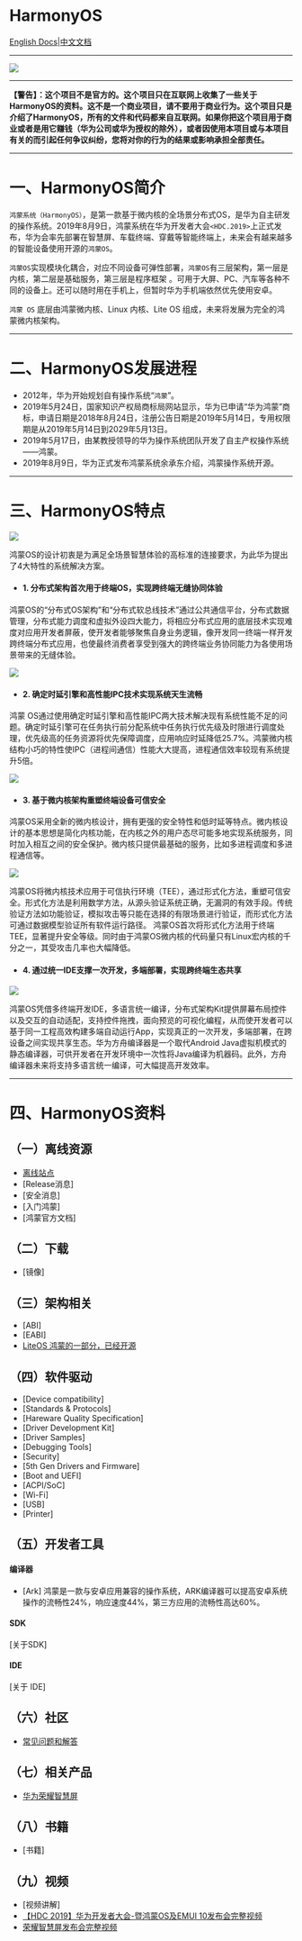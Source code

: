 # HarmonyOS

[English Docs](../README.md)|[中文文档](README-zh.md)

----

![](../img/logo.png)

----

**【警告】：这个项目不是官方的。这个项目只在互联网上收集了一些关于HarmonyOS的资料。这不是一个商业项目，请不要用于商业行为。这个项目只是介绍了HarmonyOS，所有的文件和代码都来自互联网。如果你把这个项目用于商业或者是用它赚钱（华为公司或华为授权的除外），或者因使用本项目或与本项目有关的而引起任何争议纠纷，您将对你的行为的结果或影响承担全部责任。**

----

# 一、HarmonyOS简介

`鸿蒙系统（HarmonyOS）`，是第一款基于微内核的全场景分布式OS，是华为自主研发的操作系统。2019年8月9日，鸿蒙系统在华为开发者大会`<HDC.2019>`上正式发布，华为会率先部署在智慧屏、车载终端、穿戴等智能终端上，未来会有越来越多的智能设备使用开源的`鸿蒙OS`。

`鸿蒙OS`实现模块化耦合，对应不同设备可弹性部署，`鸿蒙OS`有三层架构，第一层是内核，第二层是基础服务，第三层是程序框架 。可用于大屏、PC、汽车等各种不同的设备上。还可以随时用在手机上，但暂时华为手机端依然优先使用安卓。

`鸿蒙 OS` 底层由鸿蒙微内核、Linux 内核、Lite OS 组成，未来将发展为完全的鸿蒙微内核架构。

----

# 二、HarmonyOS发展进程

- 2012年，华为开始规划自有操作系统“`鸿蒙`”。
- 2019年5月24日，国家知识产权局商标局网站显示，华为已申请“华为鸿蒙”商标，申请日期是2018年8月24日，注册公告日期是2019年5月14日，专用权限期是从2019年5月14日到2029年5月13日。
- 2019年5月17日，由某教授领导的华为操作系统团队开发了自主产权操作系统——鸿蒙。
- 2019年8月9日，华为正式发布鸿蒙系统余承东介绍，鸿蒙操作系统开源。

----

# 三、HarmonyOS特点


![](../img/harmony/features.png)

鸿蒙OS的设计初衷是为满足全场景智慧体验的高标准的连接要求，为此华为提出了4大特性的系统解决方案。

* #### 1. 分布式架构首次用于终端OS，实现跨终端无缝协同体验

鸿蒙OS的“分布式OS架构”和“分布式软总线技术”通过公共通信平台，分布式数据管理，分布式能力调度和虚拟外设四大能力，将相应分布式应用的底层技术实现难度对应用开发者屏蔽，使开发者能够聚焦自身业务逻辑，像开发同一终端一样开发跨终端分布式应用，也使最终消费者享受到强大的跨终端业务协同能力为各使用场景带来的无缝体验。

![](../img/harmony/harmonyos1.jpg)

* #### 2. 确定时延引擎和高性能IPC技术实现系统天生流畅

鸿蒙 OS通过使用确定时延引擎和高性能IPC两大技术解决现有系统性能不足的问题。确定时延引擎可在任务执行前分配系统中任务执行优先级及时限进行调度处理，优先级高的任务资源将优先保障调度，应用响应时延降低25.7%。鸿蒙微内核结构小巧的特性使IPC（进程间通信）性能大大提高，进程通信效率较现有系统提升5倍。

![](../img/harmony/harmonyos2.jpg)

* #### 3. 基于微内核架构重塑终端设备可信安全

鸿蒙OS采用全新的微内核设计，拥有更强的安全特性和低时延等特点。微内核设计的基本思想是简化内核功能，在内核之外的用户态尽可能多地实现系统服务，同时加入相互之间的安全保护。微内核只提供最基础的服务，比如多进程调度和多进程通信等。

![](../img/harmony/harmonyos3.jpg)

鸿蒙OS将微内核技术应用于可信执行环境（TEE），通过形式化方法，重塑可信安全。形式化方法是利用数学方法，从源头验证系统正确，无漏洞的有效手段。传统验证方法如功能验证，模拟攻击等只能在选择的有限场景进行验证，而形式化方法可通过数据模型验证所有软件运行路径。 鸿蒙OS首次将形式化方法用于终端TEE，显著提升安全等级。同时由于鸿蒙OS微内核的代码量只有Linux宏内核的千分之一，其受攻击几率也大幅降低。

* #### 4. 通过统一IDE支撑一次开发，多端部署，实现跨终端生态共享

![](../img/harmony/harmonyos4.jpg)

鸿蒙OS凭借多终端开发IDE，多语言统一编译，分布式架构Kit提供屏幕布局控件以及交互的自动适配，支持控件拖拽，面向预览的可视化编程，从而使开发者可以基于同一工程高效构建多端自动运行App，实现真正的一次开发，多端部署，在跨设备之间实现共享生态。华为方舟编译器是一个取代Android Java虚拟机模式的静态编译器，可供开发者在开发环境中一次性将Java编译为机器码。此外，方舟编译器未来将支持多语言统一编译，可大幅提高开发效率。

----

# 四、HarmonyOS资料


## （一）离线资源

- [离线站点](https://developer.huawei.com)
- [Release消息]
- [安全消息]
- [入门鸿蒙]
- [鸿蒙官方文档]

## （二）下载

- [镜像]

##  （三）架构相关

- [ABI]
- [EABI]
- [LiteOS 鸿蒙的一部分，已经开源](../src/LiteOS/README.md)

##  （四）软件驱动

- [Device compatibility]
- [Standards & Protocols]
- [Hareware Quality Specification]
- [Driver Development Kit]
- [Driver Samples]
- [Debugging Tools]
- [Security]
- [5th Gen Drivers and Firmware]
- [Boot and UEFI]
- [ACPI/SoC]
- [Wi-Fi]
- [USB]
- [Printer]


##  （五）开发者工具

#### 编译器

- [Ark] 鸿蒙是一款与安卓应用兼容的操作系统，ARK编译器可以提高安卓系统操作的流畅性24%，响应速度44%，第三方应用的流畅性高达60%。

#### SDK

[关于SDK]

#### IDE

[关于 IDE]

##  （六）社区

- [常见问题和解答](../community/questions.md)


## （七）相关产品

- [华为荣耀智慧屏](../products/honor_smart_screen.md)

##  （八）书籍

* [书籍]

##  （九）视频

* [视频讲解]
* [【HDC 2019】华为开发者大会-暨鸿蒙OS及EMUI 10发布会完整视频](https://www.bilibili.com/video/av62922095/)
* [荣耀智慧屏发布会完整视频](https://www.bilibili.com/video/av63069901)

